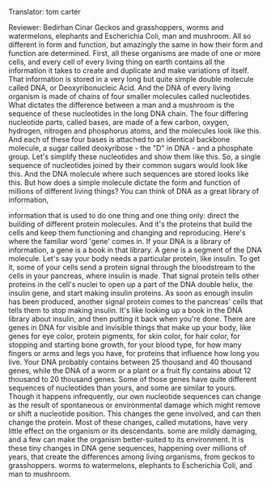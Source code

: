 

Translator: tom carter

Reviewer: Bedirhan Cinar
Geckos and grasshoppers, worms and watermelons,
elephants and Escherichia Coli,
man and mushroom. All so different in form and function,
but amazingly the same in how their form and function are determined.
First, all these organisms are made of one or more cells,
and every cell of every living thing on earth
contains all the information it takes
to create and duplicate and make variations of itself.
That information is stored in a very long but quite simple
double molecule called DNA,
or Deoxyribonucleic Acid.
And the DNA of every living organism is made of chains of four smaller molecules
called nucleotides. What dictates the difference between a man and a mushroom
is the sequence of these nucleotides in the long DNA chain.
The four differing nucleotide parts, called bases,
are made of a few carbon, oxygen, hydrogen, nitrogen and phosphorus atoms,
and the molecules look like this.
And each of these four bases is attached to an identical backbone molecule,
a sugar called deoxyribose - the &quot;D&quot; in DNA - and a phosphate group.
Let&#39;s simplify these nucleotides and show them like this.
So, a single sequence of nucleotides joined by their common sugars would look like this.
And the DNA molecule where such sequences are stored looks like this.
But how does a simple molecule dictate the form and function of millions of different living things?
You can think of DNA as a great library of information,

information that is used to do one thing and one thing only:
direct the building of different protein molecules.
And it&#39;s the proteins that build the cells and keep them functioning
and changing and reproducing. Here&#39;s where the familiar word &#39;gene&#39; comes in.
If your DNA is a library of information, a gene is a book in that library.
A gene is a segment of the DNA molecule.
Let&#39;s say your body needs a particular protein, like insulin.
To get it, some of your cells send a protein signal through the bloodstream
to the cells in your pancreas, where insulin is made.
That signal protein tells other proteins in the cell&#39;s nuclei
to open up a part of the DNA double helix, the insulin gene,
and start making insulin proteins.
As soon as enough insulin has been produced,
another signal protein comes to the pancreas&#39; cells that tells them to stop making insulin.
It&#39;s like looking up a book in the DNA library about insulin,
and then putting it back when you&#39;re done.
There are genes in DNA for visible and invisible things that make up your body,
like genes for eye color, protein pigments, for skin color,
for hair color, for stopping and starting bone growth,
for your blood type, for how many fingers or arms and legs you have,
for proteins that influence how long you live.
Your DNA probably contains between 25 thousand and 40 thousand genes,
while the DNA of a worm or a plant or a fruit fly
contains about 12 thousand to 20 thousand genes.
Some of those genes have quite different sequences of nucleotides than yours,
and some are similar to yours.
Though it happens infrequently,
our own nucleotide sequences can change
as the result of spontaneous or environmental damage
which might remove or shift a nucleotide position.
This changes the gene involved, and can then change the protein.
Most of these changes, called mutations,
have very little effect on the organism or its descendants.
some are mildly damaging,
and a few can make the organism better-suited to its environment.
It is these tiny changes in DNA gene sequences, happening over millions of years,
that create the differences among living organisms, from geckos to grasshoppers.
worms to watermelons, elephants to Escherichia Coli, and man to mushroom.
